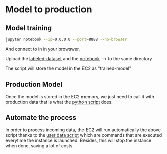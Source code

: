 # Model to production

## Model training

   ```bash
   jupyter notebook --ip=0.0.0.0 --port=8888 --no-browser
   ```
And connect to in in your browswer.

Upload the [labeled-dataset](/AWS/EC2/NLP-model/training/labeled-training-dataset.csv) and the [notebook](/AWS/EC2/NLP-model/training/model-trained-EC2.ipynb) --> to the same directory

The script will store the model in the EC2 as "trained-model"

## Production Model
Once the model is stored in the EC2 memory, we just need to call it with production data that is what the [python script](/AWS/EC2/production-pipeline.py) does. 

## Automate the process
In order to process incoming data, the EC2 will run automatically the above script thanks to the [user data script](/AWS/EC2/production/user-data.sh) which are commands that are executed everytime the instance is launched. Besides, this will stop the instance when done, saving a lot of costs.